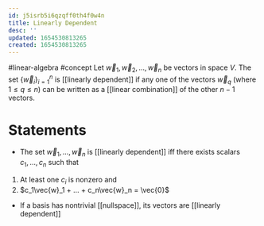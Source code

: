 ```yaml
---
id: j5isrb5i6qzqff0th4f0w4n
title: Linearly Dependent
desc: ''
updated: 1654530813265
created: 1654530813265
---
```

#linear-algebra #concept
Let $\vec{w}_1,\vec{w}_2, ..., \vec{w}_n$ be vectors in space $V$.  The set $\{\vec{w}_i\}_{i=1}^n$ is [[linearly dependent]] if any one of the vectors $\vec{w}_q$ (where $1 \leq q \leq n$) can be written as a [[linear combination]] of the other $n-1$ vectors.

# Statements
- The set $\vec{w}_1, ... , \vec{w}_n$ is [[linearly dependent]] iff there exists scalars $c_1, ..., c_n$ such that
1. At least one $c_i$ is nonzero and
2. $c_1\vec{w}_1 + ... + c_n\vec{w}_n = \vec{0}$

- If a basis has nontrivial [[nullspace]], its vectors are [[linearly dependent]]
